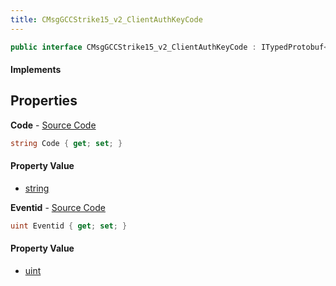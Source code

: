 ```yaml
---
title: CMsgGCCStrike15_v2_ClientAuthKeyCode
---
```


```csharp
public interface CMsgGCCStrike15_v2_ClientAuthKeyCode : ITypedProtobuf<CMsgGCCStrike15_v2_ClientAuthKeyCode>, INativeHandle
```

#### Implements

## Properties

**Code** - [Source Code](https://github.com/swiftly-solution/swiftlys2/blob/master/managed/src/SwiftlyS2.Generated/Protobufs/Interfaces/CMsgGCCStrike15_v2_ClientAuthKeyCode.cs#L16)

```csharp
string Code { get; set; }
```

#### Property Value

- [string](https://learn.microsoft.com/dotnet/api/system.string)

**Eventid** - [Source Code](https://github.com/swiftly-solution/swiftlys2/blob/master/managed/src/SwiftlyS2.Generated/Protobufs/Interfaces/CMsgGCCStrike15_v2_ClientAuthKeyCode.cs#L13)

```csharp
uint Eventid { get; set; }
```

#### Property Value

- [uint](https://learn.microsoft.com/dotnet/api/system.uint32)

